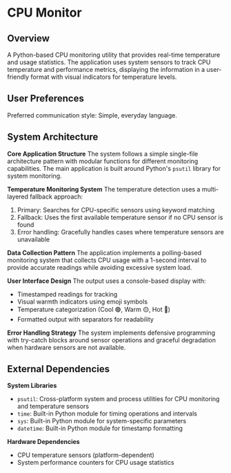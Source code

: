 # CPU Monitor

## Overview

A Python-based CPU monitoring utility that provides real-time temperature and usage statistics. The application uses system sensors to track CPU temperature and performance metrics, displaying the information in a user-friendly format with visual indicators for temperature levels.

## User Preferences

Preferred communication style: Simple, everyday language.

## System Architecture

**Core Application Structure**
The system follows a simple single-file architecture pattern with modular functions for different monitoring capabilities. The main application is built around Python's `psutil` library for system monitoring.

**Temperature Monitoring System**
The temperature detection uses a multi-layered fallback approach:
1. Primary: Searches for CPU-specific sensors using keyword matching
2. Fallback: Uses the first available temperature sensor if no CPU sensor is found
3. Error handling: Gracefully handles cases where temperature sensors are unavailable

**Data Collection Pattern**
The application implements a polling-based monitoring system that collects CPU usage with a 1-second interval to provide accurate readings while avoiding excessive system load.

**User Interface Design**
The output uses a console-based display with:
- Timestamped readings for tracking
- Visual warmth indicators using emoji symbols
- Temperature categorization (Cool 🟢, Warm 🟡, Hot 🔴)
- Formatted output with separators for readability

**Error Handling Strategy**
The system implements defensive programming with try-catch blocks around sensor operations and graceful degradation when hardware sensors are not available.

## External Dependencies

**System Libraries**
- `psutil`: Cross-platform system and process utilities for CPU monitoring and temperature sensors
- `time`: Built-in Python module for timing operations and intervals
- `sys`: Built-in Python module for system-specific parameters
- `datetime`: Built-in Python module for timestamp formatting

**Hardware Dependencies**
- CPU temperature sensors (platform-dependent)
- System performance counters for CPU usage statistics